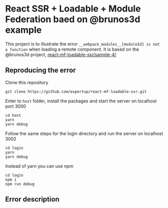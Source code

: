 # React SSR + Loadable + Module Federation baed on @brunos3d example

This project is to illustrate the error `__webpack_modules__[moduleId] is not a function` when loading a remote component. It is based on the @brunos3d project, [react-mf-loadable-ssr/sample-4/](https://github.com/brunos3d/react-mf-loadable-ssr/tree/main/sample-4)

## Reproducing the error
Clone this repository
```
git clone https://github.com/expertup/react-mf-loadable-ssr.git
```
Enter to `host` folder, install the packages and start the server on localhost port 3000
```
cd host
yarn
yarn debug
```

Follow the same steps for the login directory and run the server on localhost 3002

```
cd login
yarn
yarn debug
```

Instead of yarn you can use npm
```
cd login
npm i
npm run debug
```

## Error description

